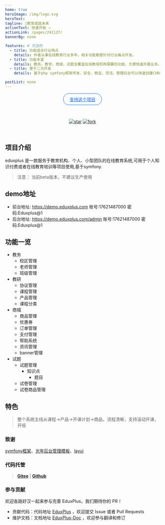 ```yaml
---
home: true
heroImage: /img/logo.svg
heroText: 
tagline: 🚀教育成就未来
actionText: 快速开始 →
actionLink: /pages/24112f/
bannerBg: none

features: # 可选的
  - title: 功能适合行业特点
    details: 作者从事在线教育行业多年，相关功能都是针对行业痛点开发。
  - title: 功能丰富
    details: 教务，教学，商城，试题全覆盖在线教培机构需要的功能，方便快速开展业务。
  - title: 便于二次开发
    details: 基于php symfony框架开发，安全，稳定，灵活。管理后台可以快速创建CURD代码。

postList: none
---
```


<p align="center">
  <a class="become-sponsor" href="/pages/4fedc2">支持这个项目</a>
</p>

<style>
  .become-sponsor{
    padding: 8px 20px;
    display: inline-block;
    color: #005EF2;
    border-radius: 30px;
    box-sizing: border-box;
    border: 1px solid #005EF2;
  }
</style>

<br/>

<p align="center">
    <a href='https://gitee.com/wangkaihui/eduxplus/stargazers'><img src='https://gitee.com/wangkaihui/eduxplus/badge/star.svg?theme=dark' alt='star'></img></a>
    <a href='https://gitee.com/wangkaihui/eduxplus/members'><img src='https://gitee.com/wangkaihui/eduxplus/badge/fork.svg?theme=dark' alt='fork'></img></a>
</p>

<br/>

## 项目介绍
eduxplus 是一款服务于教育机构、个人、小型团队的在线教育系统,可用于个人知识付费或者在线教育培训等项目使用,基于symfony.

>注意： 当前beta版本，不建议生产使用

## demo地址
- 前台地址: https://demo.eduxplus.com  账号:17621487000 密码:Eduxplus@1
- 后台地址: https://demo.eduxplus.com/admin  账号:17621487000 密码:Eduxplus@1


## 功能一览
- 教务
  - 校区管理
  - 老师管理
  - 班级管理
- 教研
  - 协议管理
  - 课程管理
  - 产品管理
  - 课程分类
- 商城
  - 商品管理
  - 优惠券
  - 订单管理
  - 支付管理
  - 帮助系统
  - 资讯管理
  - banner管理
- 试题
  - 试题管理
    - 知识点
      - 题目
  - 试卷管理
  - 试卷商品管理

## 特色
> 整个系统主线从课程->产品->开课计划->商品，流程清晰，支持滚动开课，开班

### 致谢

[symfony框架](https://symfony.com/)、[光年后台管理模板](https://gitee.com/yinqi/Light-Year-Admin-Using-Iframe-v4)、[layui](https://gitee.com/sentsin/layui)

### 代码托管

> **[Gitee](https://gitee.com/wangkaihui/eduxplus)** | **[Github](https://github.com/trensy/eduxplus)**

### 参与贡献

欢迎各路好汉一起来参与完善 EduxPlus，我们期待你的 PR！

- 贡献代码：代码地址 [EduxPlus](https://gitee.com/wangkaihui/eduxplus) ，欢迎提交 Issue 或者 Pull Requests
- 维护文档：文档地址 [EduxPlus-Doc](https://github.com/trensy/eduxplus_doc) ，欢迎参与翻译和修订

